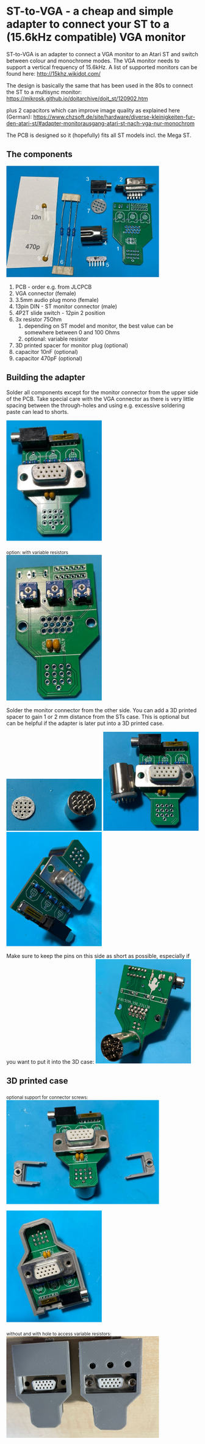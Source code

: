 # ST-to-VGA - a cheap and simple adapter to connect your ST to a (15.6kHz compatible) VGA monitor

ST-to-VGA is an adapter to connect a VGA monitor to an Atari ST and switch between colour and monochrome modes. The VGA monitor needs to support a vertical frequency of 15.6kHz. 
A list of supported monitors can be found here: http://15khz.wikidot.com/

The design is basically the same that has been used in the 80s to connect the ST to a multisync monitor: https://mikrosk.github.io/doitarchive/doit_st/120902.htm

plus 2 capacitors which can improve image quality as explained here (German): https://www.chzsoft.de/site/hardware/diverse-kleinigkeiten-fur-den-atari-st/#adapter-monitorausgang-atari-st-nach-vga-nur-monochrom

The PCB is designed so it (hopefully) fits all ST models incl. the Mega ST.

## The components

<img src="/pictures/components.jpg" width="400"/>

1. PCB - order e.g. from JLCPCB
2. VGA connector (female)
3. 3.5mm audio plug mono (female)
4. 13pin DIN - ST monitor connector (male)
5. 4P2T slide switch - 12pin 2 position
6. 3x resistor 75Ohm 
    1. depending on ST model and monitor, the best value can be somewhere between 0 and 100 Ohms
    2. optional: variable resistor
7. 3D printed spacer for monitor plug (optional)
8. capacitor 10nF (optional)
9. capacitor 470pF (optional)

   

## Building the adapter

Solder all components except for the monitor connector from the upper side of the PCB. Take special care with the VGA connector as there is very little spacing between the through-holes and using e.g. excessive soldering paste can lead to shorts.

<img src="/pictures/1.jpg" width="250"/>

<sub>option: with variable resistors</sub><br/>
<img src="/pictures/1a.jpg" width="250"/>

Solder the monitor connector from the other side. You can add a 3D printed spacer to gain 1 or 2 mm distance from the STs case. This is optional but can be helpful if the adapter is later put into a 3D printed case. 

<img src="/pictures/2.jpg" width="250"/> <img src="/pictures/3.jpg" width="250"/> <img src="/pictures/5.jpg" width="250"/>

Make sure to keep the pins on this side as short as possible, especially if you want to put it into the 3D case:
<img src="/pictures/4.jpg" width="250"/>

## 3D printed case

<sub>optional support for connector screws:</sub><br/>
<img src="/pictures/case1.jpg" width="400"/>


<img src="/pictures/case2.jpg" width="250"/>

<sub>without and with hole to access variable resistors:</sub><br/>
<img src="/pictures/case3.jpg" width="400"/>
